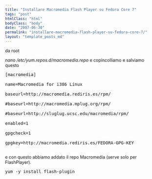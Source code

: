```yaml
---
title: "Installare Macromedia Flash Player su Fedora Core 7"
tags: "post"
htmlClass: "html"
bodyClass: "body"
date: "2007-06-30"
permalink: "installare-macromedia-flash-player-su-fedora-core-7/"
layout: "template_posts_md"
---
```

<p>da root</p>
<p><em>nano /etc/yum.repos.d/macromedia.repo </em>e copincolliamo e salviamo questo </p>
<pre>[macromedia]<br /><div><br />name=Macromedia for i386 Linux<br /><br />baseurl=http://macromedia.rediris.es/rpm/<br /><br />#baseurl=http://macromedia.mplug.org/rpm/<br /><br />#baseurl=http://sluglug.ucsc.edu/macromedia/rpm/<br /><br />enabled=1<br /><br />gpgcheck=1<br /><br />gpgkey=http://macromedia.rediris.es/FEDORA-GPG-KEY<br /></div><br /></pre>
<p>e con questo abbiamo addato il repo Macromedia (serve solo per FlashPlayer). </p>
<pre>yum -y install flash-plugin</pre>
<p> <strong></strong></p>
